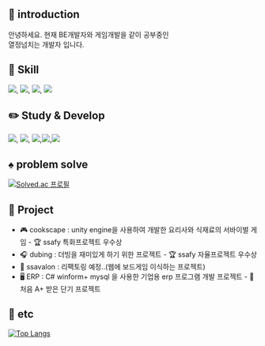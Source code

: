 

 <div align=left>

  ## 📖 introduction
 안녕하세요. 현재 BE개발자와 게임개발을 같이 공부중인 <br>
열정넘치는 개발자 입니다.<br> 
  

## 🐤 Skill
<img src="https://img.shields.io/badge/JAVA-black">, <img src="https://img.shields.io/badge/Spring-green">, <img src="https://img.shields.io/badge/JPA-orange">, <img src="https://img.shields.io/badge/mysql-gray">

## ✏️ Study & Develop 
<img src="https://img.shields.io/badge/C++-black">, <img src="https://img.shields.io/badge/C-gray">, <img src="https://img.shields.io/badge/JAVA-blue">,<img src="https://img.shields.io/badge/unreal-black">,<img src="https://img.shields.io/badge/unity-black">

## ♠️ problem solve <br>
[![Solved.ac
프로필](http://mazassumnida.wtf/api/generate_badge?boj=rudcks5562)](https://solved.ac/rudcks5562)

## 🔖 Project
- 🎮 cookscape : unity engine을 사용하여 개발한 요리사와 식재료의 서바이벌 게임 - 🏆 ssafy 특화프로젝트 우수상 <br>
- 🎧 dubing : 더빙을 재미있게 하기 위한 프로젝트 - 🏆 ssafy 자율프로젝트 우수상 <br>
- 🎲 ssavalon : 리팩토링 예정..(웹에 보드게임 이식하는 프로젝트) <br>
- 🖥️ ERP : C# winform+ mysql 을 사용한 기업용 erp 프로그램 개발 프로젝트 - 💯 처음 A+ 받은 단기 프로젝트 <br>

## 🎸 etc 
 [![Top Langs](https://github-readme-stats.vercel.app/api/top-langs/?username=rudcks5562)](https://github.com/anuraghazra/github-readme-stats)
 </div>
